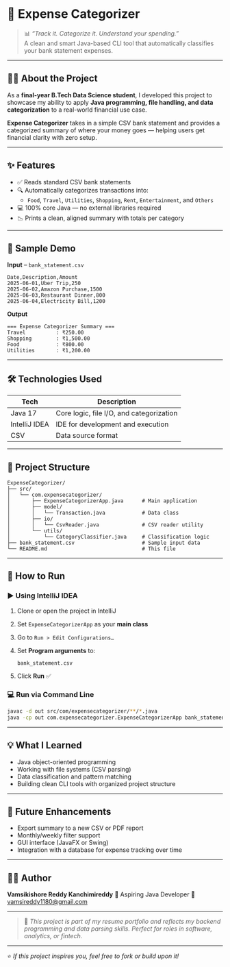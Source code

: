 # 💸 Expense Categorizer

> 📊 *“Track it. Categorize it. Understand your spending.”*  
> A clean and smart Java-based CLI tool that automatically classifies your bank statement expenses.

---

## 👨‍🎓 About the Project

As a **final-year B.Tech Data Science student**, I developed this project to showcase my ability to apply **Java programming, file handling, and data categorization** to a real-world financial use case.

**Expense Categorizer** takes in a simple CSV bank statement and provides a categorized summary of where your money goes — helping users get financial clarity with zero setup.

---

## ✨ Features

- ✅ Reads standard CSV bank statements
- 🔍 Automatically categorizes transactions into:
  - `Food`, `Travel`, `Utilities`, `Shopping`, `Rent`, `Entertainment`, and `Others`
- 💻 100% core Java — no external libraries required
- 📉 Prints a clean, aligned summary with totals per category

---

## 🧪 Sample Demo

**Input** – `bank_statement.csv`
```csv
Date,Description,Amount
2025-06-01,Uber Trip,250
2025-06-02,Amazon Purchase,1500
2025-06-03,Restaurant Dinner,800
2025-06-04,Electricity Bill,1200
````

**Output**

```
=== Expense Categorizer Summary ===
Travel          : ₹250.00
Shopping        : ₹1,500.00
Food            : ₹800.00
Utilities       : ₹1,200.00
```

---

## 🛠 Technologies Used

| Tech          | Description                              |
| ------------- | ---------------------------------------- |
| Java 17       | Core logic, file I/O, and categorization |
| IntelliJ IDEA | IDE for development and execution        |
| CSV           | Data source format                       |

---

## 📁 Project Structure

```
ExpenseCategorizer/
├── src/
│   └── com.expensecategorizer/
│       ├── ExpenseCategorizerApp.java      # Main application
│       ├── model/
│       │   └── Transaction.java            # Data class
│       ├── io/
│       │   └── CsvReader.java              # CSV reader utility
│       └── utils/
│           └── CategoryClassifier.java     # Classification logic
├── bank_statement.csv                      # Sample input data
└── README.md                               # This file
```

---

## 🚀 How to Run

### ▶ Using IntelliJ IDEA

1. Clone or open the project in IntelliJ
2. Set `ExpenseCategorizerApp` as your **main class**
3. Go to `Run > Edit Configurations…`
4. Set **Program arguments** to:

   ```
   bank_statement.csv
   ```
5. Click **Run** ✅

### 💻 Run via Command Line

```bash
javac -d out src/com/expensecategorizer/**/*.java
java -cp out com.expensecategorizer.ExpenseCategorizerApp bank_statement.csv
```

---

## 💡 What I Learned

* Java object-oriented programming
* Working with file systems (CSV parsing)
* Data classification and pattern matching
* Building clean CLI tools with organized project structure

---

## 🎯 Future Enhancements

* Export summary to a new CSV or PDF report
* Monthly/weekly filter support
* GUI interface (JavaFX or Swing)
* Integration with a database for expense tracking over time

---

## 👨‍💻 Author

**Vamsikishore Reddy Kanchimireddy**
💼 Aspiring Java Developer 
📧 [vamsireddy1180@gmail.com](mailto:vamsireddy1180@gmail.com)

---

> 📌 *This project is part of my resume portfolio and reflects my backend programming and data parsing skills. Perfect for roles in software, analytics, or fintech.*

---

⭐ *If this project inspires you, feel free to fork or build upon it!*

```
